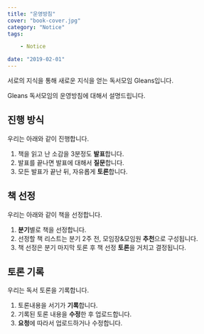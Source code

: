 ```yaml
---
title: "운영방침"
cover: "book-cover.jpg"
category: "Notice"
tags:

    - Notice

date: "2019-02-01"
---
```

서로의 지식을 통해 새로운 지식을 얻는 독서모임 Gleans입니다.

Gleans 독서모임의 운영방침에 대해서 설명드립니다.

## 진행 방식

우리는 아래와 같이 진행합니다.

1. 책을 읽고 난 소감을 3분정도 **발표**합니다.
2. 발표를 끝나면 발표에 대해서 **질문**합니다.
3. 모든 발표가 끝난 뒤, 자유롭게 **토론**합니다.

## 책 선정

우리는 아래와 같이 책을 선정합니다.

1. **분기**별로 책을 선정합니다.
2. 선정할 책 리스트는 분기 2주 전, 모임장&모임원 **추천**으로 구성됩니다.
3. 책 선정은 분기 마지막 토론 후 책 선정 **토론**을 거치고 결정됩니다.

## 토론 기록
우리는 독서 토론을 기록합니다.

1. 토론내용을 서기가 **기록**합니다.
2. 기록된 토론 내용을 **수정**한 후 업로드합니다.
3. **요청**에 따라서 업로드하거나 수정합니다.